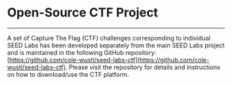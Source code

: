 # Open-Source CTF Project

---

A set of Capture The Flag (CTF) challenges corresponding to individual
SEED Labs has been developed separately from the main SEED Labs project
and is maintained in the following GitHub repository:
[https://github.com/cole-wustl/seed-labs-ctf](https://github.com/cole-wustl/seed-labs-ctf).
Please visit the repository for details and instructions on how to
download/use the CTF platform.
